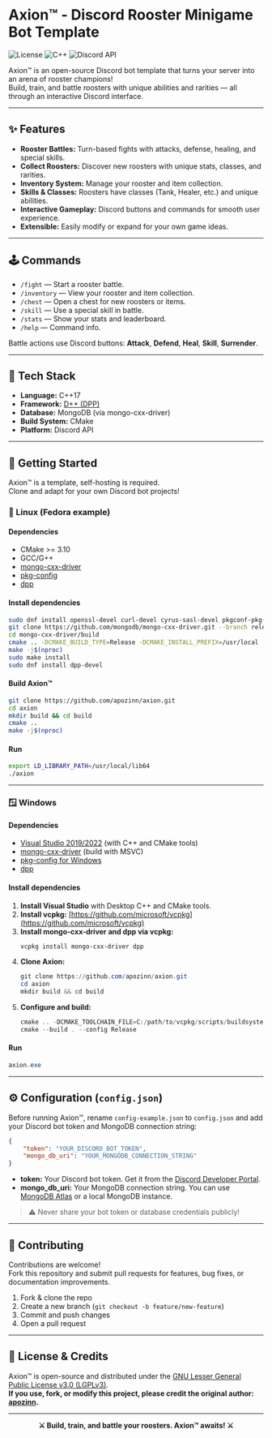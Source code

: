 # Axion™ - Discord Rooster Minigame Bot Template

![License](https://img.shields.io/badge/license-LGPLv3-blue)
![C++](https://img.shields.io/badge/language-C++17-green)
![Discord API](https://img.shields.io/badge/platform-Discord-blueviolet)

Axion™ is an open-source Discord bot template that turns your server into an arena of rooster champions!  
Build, train, and battle roosters with unique abilities and rarities — all through an interactive Discord interface.

---

## ✨ Features

- **Rooster Battles:** Turn-based fights with attacks, defense, healing, and special skills.
- **Collect Roosters:** Discover new roosters with unique stats, classes, and rarities.
- **Inventory System:** Manage your rooster and item collection.
- **Skills & Classes:** Roosters have classes (Tank, Healer, etc.) and unique abilities.
- **Interactive Gameplay:** Discord buttons and commands for smooth user experience.
- **Extensible:** Easily modify or expand for your own game ideas.

---

## 🕹️ Commands

- `/fight` — Start a rooster battle.
- `/inventory` — View your rooster and item collection.
- `/chest` — Open a chest for new roosters or items.
- `/skill` — Use a special skill in battle.
- `/stats` — Show your stats and leaderboard.
- `/help` — Command info.

Battle actions use Discord buttons: **Attack**, **Defend**, **Heal**, **Skill**, **Surrender**.

---

## 🧠 Tech Stack

- **Language:** C++17  
- **Framework:** [D++ (DPP)](https://github.com/brainboxdotcc/DPP)  
- **Database:** MongoDB (via mongo-cxx-driver)  
- **Build System:** CMake  
- **Platform:** Discord API  

---

## 🚀 Getting Started

Axion™ is a template, self-hosting is required.  
Clone and adapt for your own Discord bot projects!

### 🐧 Linux (Fedora example)

#### Dependencies

- CMake >= 3.10
- GCC/G++
- [mongo-cxx-driver](https://github.com/mongodb/mongo-cxx-driver)
- [pkg-config](https://www.freedesktop.org/wiki/Software/pkg-config/)
- [dpp](https://github.com/brainboxdotcc/DPP)

#### Install dependencies

```bash
sudo dnf install openssl-devel curl-devel cyrus-sasl-devel pkgconf-pkg-config
git clone https://github.com/mongodb/mongo-cxx-driver.git --branch releases/stable
cd mongo-cxx-driver/build
cmake .. -DCMAKE_BUILD_TYPE=Release -DCMAKE_INSTALL_PREFIX=/usr/local
make -j$(nproc)
sudo make install
sudo dnf install dpp-devel
```

#### Build Axion™

```bash
git clone https://github.com/apozinn/axion.git
cd axion
mkdir build && cd build
cmake ..
make -j$(nproc)
```

#### Run

```bash
export LD_LIBRARY_PATH=/usr/local/lib64
./axion
```

---

### 🪟 Windows

#### Dependencies

- [Visual Studio 2019/2022](https://visualstudio.microsoft.com/) (with C++ and CMake tools)
- [mongo-cxx-driver](https://github.com/mongodb/mongo-cxx-driver) (build with MSVC)
- [pkg-config for Windows](https://github.com/pkgconf/pkgconf)
- [dpp](https://github.com/brainboxdotcc/DPP)

#### Install dependencies

1. **Install Visual Studio** with Desktop C++ and CMake tools.  
2. **Install vcpkg:** [https://github.com/microsoft/vcpkg](https://github.com/microsoft/vcpkg)  
3. **Install mongo-cxx-driver and dpp via vcpkg:**
   ```powershell
   vcpkg install mongo-cxx-driver dpp
   ```
4. **Clone Axion:**
   ```powershell
   git clone https://github.com/apozinn/axion.git
   cd axion
   mkdir build && cd build
   ```
5. **Configure and build:**
   ```powershell
   cmake .. -DCMAKE_TOOLCHAIN_FILE=C:/path/to/vcpkg/scripts/buildsystems/vcpkg.cmake
   cmake --build . --config Release
   ```

#### Run

```powershell
axion.exe
```

---

## ⚙️ Configuration (`config.json`)

Before running Axion™, rename `config-example.json` to `config.json` and add your Discord bot token and MongoDB connection string:

```json
{
    "token": "YOUR_DISCORD_BOT_TOKEN",
    "mongo_db_uri": "YOUR_MONGODB_CONNECTION_STRING"
}
```

- **token:** Your Discord bot token. Get it from the [Discord Developer Portal](https://discord.com/developers/applications).  
- **mongo_db_uri:** Your MongoDB connection string. You can use [MongoDB Atlas](https://www.mongodb.com/atlas) or a local MongoDB instance.

> ⚠️ Never share your bot token or database credentials publicly!

---

## 🤝 Contributing

Contributions are welcome!  
Fork this repository and submit pull requests for features, bug fixes, or documentation improvements.

1. Fork & clone the repo  
2. Create a new branch (`git checkout -b feature/new-feature`)  
3. Commit and push changes  
4. Open a pull request  

---

## 📜 License & Credits

Axion™ is open-source and distributed under the [GNU Lesser General Public License v3.0 (LGPLv3)](https://www.gnu.org/licenses/lgpl-3.0.html).  
**If you use, fork, or modify this project, please credit the original author: [apozinn](https://github.com/apozinn).**

---

<p align="center"><b>⚔️ Build, train, and battle your roosters. Axion™ awaits! ⚔️</b></p>